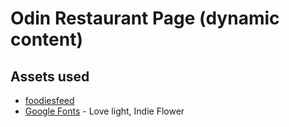 # Odin Restaurant Page (dynamic content)

## Assets used

- [foodiesfeed](https://www.foodiesfeed.com/)
- [Google Fonts](https://fonts.google.com/) - Love light, Indie Flower
